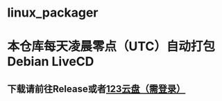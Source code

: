 # linux_packager
# 本仓库每天凌晨零点（UTC）自动打包Debian LiveCD
## 下载请前往Release或者[123云盘（需登录）](https://www.123912.com/s/bdV5Td-UmAj3)

